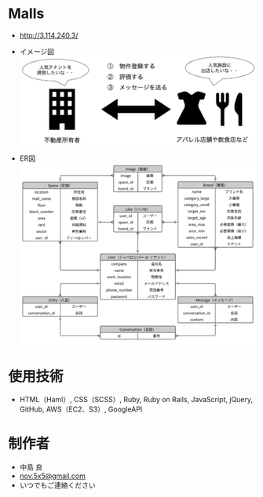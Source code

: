 
# Malls 
* http://3.114.240.3/

 * イメージ図
![malls_exp1.png](app/assets/images/README01.png)
 * ER図
![malls_exp2.png](app/assets/images/README02.png)

# 使用技術
* HTML（Haml）, CSS（SCSS）, Ruby, Ruby on Rails, JavaScript, jQuery, GitHub, AWS（EC2、S3）, GoogleAPI

# 制作者
* 中島 良
* nov.5x5@gmail.com
* いつでもご連絡ください
 

